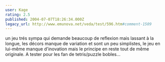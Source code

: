 ```yaml
---
user: Kage
rating: 2.5
published: 2004-07-07T18:26:34.000Z
legacy_url: http://www.emunova.net/veda/test/596.htm#comment-1509
---
```

un jeu trés sympa qui demande beaucoup de reflexion mais lassant à la longue, les décors manque de variation et sont un peu simplistes, le jeu en lui-même manque d'inovation mais le principe en reste tout de même originale. A tester pour les fan de tetris/puzzle bobles...